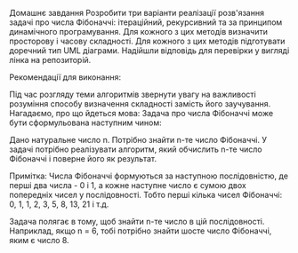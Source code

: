Домашнє завдання
Розробити три варіанти реалізації розв'язання задачі про числа Фібоначчі: ітераційний, рекурсивний та за принципом динамічного програмування.
Для кожного з цих методів визначити просторову і часову складності.
Для кожного з цих методів підготувати доречний тип UML діаграми.
Надійшли відповідь для перевірки у вигляді лінка на репозиторій.

Рекомендації для виконання:

Під час розгляду теми алгоритмів звернути увагу на важливості розуміння способу визначення складності замість його заучування.
Нагадаємо, про що йдеться мова:
Задача про числа Фібоначчі може бути сформульована наступним чином:

Дано натуральне число n. Потрібно знайти n-те число Фібоначчі. У задачі потрібно реалізувати алгоритм, який обчислить n-те число Фібоначчі і поверне його як результат.

Примітка: Числа Фібоначчі формуються за наступною послідовністю, де перші два числа - 0 і 1, а кожне наступне число є сумою двох попередніх чисел у послідовності. Тобто перші кілька чисел Фібоначчі: 0, 1, 1, 2, 3, 5, 8, 13, 21 і т.д.

Задача полягає в тому, щоб знайти n-те число в цій послідовності. Наприклад, якщо n = 6, тобі потрібно знайти шосте число Фібоначчі, яким є число 8.
